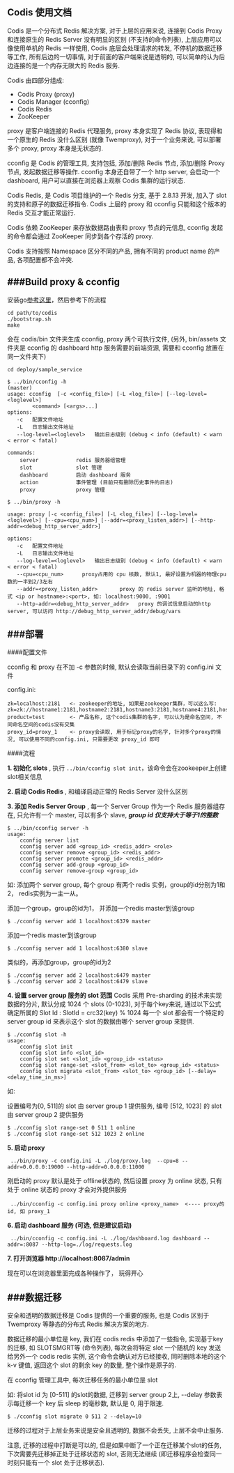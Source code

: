 ## Codis 使用文档

Codis 是一个分布式 Redis 解决方案, 对于上层的应用来说, 连接到 Codis Proxy 和连接原生的 Redis Server 没有明显的区别 (不支持的命令列表), 上层应用可以像使用单机的 Redis 一样使用, Codis 底层会处理请求的转发, 不停机的数据迁移等工作, 所有后边的一切事情, 对于前面的客户端来说是透明的, 可以简单的认为后边连接的是一个内存无限大的 Redis 服务.

Codis 由四部分组成:

* Codis Proxy  (proxy)
* Codis Manager (cconfig)
* Codis Redis
* ZooKeeper

proxy 是客户端连接的 Redis 代理服务, proxy 本身实现了 Redis 协议, 表现得和一个原生的 Redis 没什么区别 (就像 Twemproxy), 对于一个业务来说, 可以部署多个 proxy, proxy 本身是无状态的.

cconfig 是 Codis 的管理工具, 支持包括, 添加/删除 Redis 节点, 添加/删除 Proxy 节点, 发起数据迁移等操作. cconfig 本身还自带了一个 http server, 会启动一个 dashboard, 用户可以直接在浏览器上观察 Codis 集群的运行状态.

Codis Redis, 是 Codis 项目维护的一个 Redis 分支, 基于 2.8.13 开发, 加入了 slot 的支持和原子的数据迁移指令. Codis 上层的 proxy 和 cconfig 只能和这个版本的 Redis 交互才能正常运行.

Codis 依赖 ZooKeeper 来存放数据路由表和 proxy 节点的元信息, cconfig 发起的命令都会通过 ZooKeeper 同步到各个存活的 proxy.

Codis 支持按照 Namespace 区分不同的产品, 拥有不同的 product name 的产品, 各项配置都不会冲突.


###Build proxy & cconfig
------------------

安装go[参考这里](https://github.com/astaxie/build-web-application-with-golang/blob/master/ebook/01.1.md)，然后参考下的流程

```
cd path/to/codis
./bootstrap.sh
make
```

会在 codis/bin 文件夹生成 cconfig, proxy 两个可执行文件, (另外, bin/assets 文件夹是 cconfig 的 dashboard http 服务需要的前端资源, 需要和 cconfig 放置在同一文件夹下)

```
cd deploy/sample_service

$ ../bin/cconfig -h                                                                                                                                                                                                                           (master)
usage: cconfig  [-c <config_file>] [-L <log_file>] [--log-level=<loglevel>]
		<command> [<args>...]
options:
   -c	配置文件地址
   -L	日志输出文件地址
   --log-level=<loglevel>	输出日志级别 (debug < info (default) < warn < error < fatal)

commands:
	server            redis 服务器组管理
	slot              slot 管理
	dashboard         启动 dashboard 服务
	action            事件管理 (目前只有删除历史事件的日志)
	proxy             proxy 管理
```

```
$ ../bin/proxy -h

usage: proxy [-c <config_file>] [-L <log_file>] [--log-level=<loglevel>] [--cpu=<cpu_num>] [--addr=<proxy_listen_addr>] [--http-addr=<debug_http_server_addr>]

options:
   -c	配置文件地址
   -L	日志输出文件地址
   --log-level=<loglevel>	输出日志级别 (debug < info (default) < warn < error < fatal)
   --cpu=<cpu_num>		proxy占用的 cpu 核数, 默认1, 最好设置为机器的物理cpu数的一半到2/3左右
   --addr=<proxy_listen_addr>		proxy 的 redis server 监听的地址, 格式 <ip or hostname>:<port>, 如: localhost:9000, :9001
   --http-addr=<debug_http_server_addr>   proxy 的调试信息启动的http server, 可以访问 http://debug_http_server_addr/debug/vars
```

###部署
------------------------

####配置文件

cconfig 和 proxy 在不加 -c 参数的时候, 默认会读取当前目录下的 config.ini 文件

config.ini:

```
zk=localhost:2181   <- zookeeper的地址, 如果是zookeeper集群，可以这么写: zk=zk://hostname1:2181,hostname2:2181,hostname3:2181,hostname4:2181,hostname5:2181
product=test        <- 产品名称, 这个codis集群的名字, 可以认为是命名空间, 不同命名空间的codis没有交集
proxy_id=proxy_1    <- proxy会读取, 用于标记proxy的名字, 针对多个proxy的情况, 可以使用不同的config.ini, 只需要更改 proxy_id 即可
```

####流程


**1. 初始化 slots** , 执行 `../bin/cconfig slot init`，该命令会在zookeeper上创建slot相关信息

**2. 启动 Codis Redis** , 和编译启动正常的 Redis Server 没什么区别

**3. 添加 Redis Server Group** , 每一个 Server Group 作为一个 Redis 服务器组存在, 只允许有一个 master, 可以有多个 slave, ***group id 仅支持大于等于1的整数***

```
$ ../bin/cconfig server -h                                                                                                                                                                                                                   usage:
	cconfig server list
	cconfig server add <group_id> <redis_addr> <role>
	cconfig server remove <group_id> <redis_addr>
	cconfig server promote <group_id> <redis_addr>
	cconfig server add-group <group_id>
	cconfig server remove-group <group_id>
```
如: 添加两个 server group, 每个 group 有两个 redis 实例，group的id分别为1和2，
redis实例为一主一从。

添加一个group，group的id为1， 并添加一个redis master到该group
```
$ ./cconfig server add 1 localhost:6379 master
```
添加一个redis master到该group
```
$ ./cconfig server add 1 localhost:6380 slave
```
类似的，再添加group，group的id为2
```
$ ./cconfig server add 2 localhost:6479 master
$ ./cconfig server add 2 localhost:6479 slave
```

**4. 设置 server group 服务的 slot 范围**
   Codis 采用 Pre-sharding 的技术来实现数据的分片, 默认分成 1024 个 slots (0-1023), 对于每个key来说, 通过以下公式确定所属的 Slot Id : SlotId = crc32(key) % 1024 
   每一个 slot 都会有一个特定的 server group id 来表示这个 slot 的数据由哪个 server group 来提供.

```
$ ./cconfig slot -h                                                                                                                                                                                                                     
usage:
	cconfig slot init
	cconfig slot info <slot_id>
	cconfig slot set <slot_id> <group_id> <status>
	cconfig slot range-set <slot_from> <slot_to> <group_id> <status>
	cconfig slot migrate <slot_from> <slot_to> <group_id> [--delay=<delay_time_in_ms>]
```

如: 

设置编号为[0, 511]的 slot 由 server group 1 提供服务, 编号 [512, 1023] 的 slot 由 server group 2 提供服务

```
$ ./cconfig slot range-set 0 511 1 online
$ ./cconfig slot range-set 512 1023 2 online
```

 **5. 启动 proxy**
```
 ../bin/proxy -c config.ini -L ./log/proxy.log  --cpu=8 --addr=0.0.0.0:19000 --http-addr=0.0.0.0:11000
```
刚启动的 proxy 默认是处于 offline状态的, 然后设置 proxy 为 online 状态, 只有处于 online 状态的 proxy 才会对外提供服务
```
 ../bin/cconfig -c config.ini proxy online <proxy_name>  <---- proxy的id, 如 proxy_1
```
 
 **6. 启动 dashboard 服务 (可选, 但是建议启动)**  

```
 ../bin/cconfig -c config.ini -L ./log/dashboard.log dashboard --addr=:8087 --http-log=./log/requests.log
```

 **7. 打开浏览器 http://localhost:8087/admin**
 
 现在可以在浏览器里面完成各种操作了， 玩得开心
  

###数据迁移
-----------------------------

安全和透明的数据迁移是 Codis 提供的一个重要的服务, 也是 Codis 区别于 Twemproxy 等静态的分布式 Redis 解决方案的地方.

数据迁移的最小单位是 key, 我们在 codis redis 中添加了一些指令, 实现基于key的迁移, 如 SLOTSMGRT等 (命令列表),  每次会将特定 slot 一个随机的 key 发送给另外一个 codis redis 实例, 这个命令会确认对方已经接收, 同时删除本地的这个  k-v 键值, 返回这个  slot 的剩余 key 的数量, 整个操作是原子的.

在 cconfig 管理工具中, 每次迁移任务的最小单位是 slot

如: 将slot id 为 [0-511] 的slot的数据, 迁移到 server group 2上,  --delay 参数表示每迁移一个 key 后 sleep 的毫秒数, 默认是 0, 用于限速.

```
$ ./cconfig slot migrate 0 511 2 --delay=10
```

迁移的过程对于上层业务来说是安全且透明的, 数据不会丢失,  上层不会中止服务.

注意, 迁移的过程中打断是可以的, 但是如果中断了一个正在迁移某个slot的任务, 下次需要先迁移掉正处于迁移状态的 slot, 否则无法继续 (即迁移程序会检查同一时刻只能有一个 slot 处于迁移状态).

